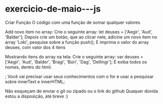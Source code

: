 # exercicio-de-maio---js

Criar Função
O código  com uma função de somar qualquer valores

Add novo item no array:
 Crie o seguinte array: let deuses = ['Aegir', 'Aud', 'Balder'];
Depois crie um botão, que ao clicar nele, adicine um novo item no array 'Loki', pesquise sobre a função push();
E imprima o valor do array deuses, com valor dos 4 itens

Mostrando itens do array na tela:
Crie o seguinte array: var deuses = ['Aegir', 'Aud', 'Balder', 'Bragi', 'Búri', 'Dag', 'Dellingr'];
E exiba todos os nomes, dentro do html: <ul id="nomes"></ul>;
Você vai precisar usar seus conhecimentos com o for e usar a pesquisar sobre innerText  e innerHTML;

Não esqueçam de enviar o git ou zipado ou o link do github
Quaquer dúvida estou a disposição, até breve :)
